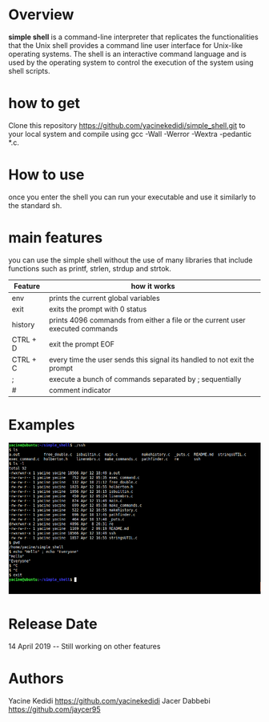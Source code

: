 # Overview
**simple shell** is a command-line interpreter that replicates the functionalities that the Unix shell provides a command line user interface for Unix-like operating systems. The shell is an interactive command language and is used by the operating system to control the execution of the system using shell scripts.
# how to get
Clone this repository https://github.com/yacinekedidi/simple_shell.git  to your local system and compile using gcc -Wall -Werror -Wextra -pedantic *.c.
# How to use
once you enter the shell you can run your executable and use it similarly to the standard sh.
# main features
you can use the simple shell without the use of many libraries that include functions such as printf, strlen, strdup and strtok.

| Feature  | how it works  |
| ------------ | ------------ |
| env  | prints the current global variables  |
| exit  |exits the prompt with 0 status   |
| history | prints 4096 commands from either a file or the current user executed commands      |
| CTRL + D  | exit the prompt EOF   |
| CTRL + C | every time the user sends this signal its handled to not exit the prompt  |
| ; | execute a bunch of commands separated by  ;  sequentially |
| # | comment indicator  |


# Examples
![](https://github.com/yacinekedidi/simple_shell/blob/master/Capture.PNG?raw=true)
# Release Date
14 April 2019 
-- Still working on other features
# Authors
Yacine Kedidi https://github.com/yacinekedidi 
Jacer Dabbebi https://github.com/jaycer95 
